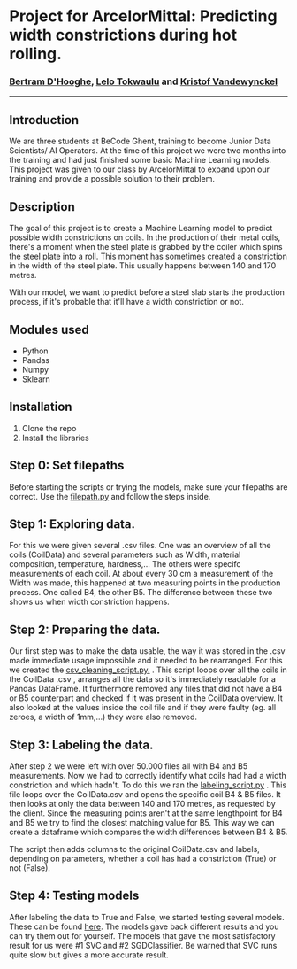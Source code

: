 # Project for ArcelorMittal: Predicting width constrictions during hot rolling.
### [Bertram D'Hooghe](https://github.com/BertramDHooge), [Lelo Tokwaulu](https://github.com/lelotok) and [Kristof Vandewynckel](https://github.com/KristofVandewynckel)
--------------------------------------------------------------------------------------

## Introduction

We are three students at BeCode Ghent, training to become Junior Data Scientists/ AI Operators. At the time of this project we were two months into the training and had just finished some basic Machine Learning models. This project was given to our class by ArcelorMittal to expand upon our training and provide a possible solution to their problem.

## Description

The goal of this project is to create a Machine Learning model to predict possible width constrictions on coils. In the production of their metal coils, there's a moment when the steel plate is grabbed by the coiler which spins the steel plate into a roll. This moment has sometimes created a constriction in the width of the steel plate. This usually happens between 140 and 170 metres. 

With our model, we want to predict before a steel slab starts the production process, if it's probable that it'll have a width constriction or not.

## Modules used

- Python
- Pandas
- Numpy
- Sklearn

## Installation

1. Clone the repo
2. Install the libraries

## Step 0: Set filepaths

Before starting the scripts or trying the models, make sure your filepaths are correct. Use the [filepath.py](https://github.com/lelotok/Arcelor_Mittal_ML_prjct/blob/main/labeling_script.py) and follow the steps inside.

## Step 1: Exploring data.

For this we were given several .csv files. One was an overview of all the coils (CoilData) and several parameters such as Width, material composition, temperature, hardness,...
The others were specifc measurements of each coil. At about every 30 cm a measurement of the Width was made, this happened at two measuring points in the production process. One called B4, the other B5. The difference between these two shows us when width constriction happens.

## Step 2: Preparing the data.

Our first step was to make the data usable, the way it was stored in the .csv made immediate usage impossible and it needed to be rearranged. For this we created the [csv_cleaning_script.py.](https://github.com/lelotok/Arcelor_Mittal_ML_prjct/blob/main/csv_cleaning_script.py) . This script loops over all the coils in the CoilData .csv , arranges all the data so it's immediately readable for a Pandas DataFrame. It furthermore removed any files that did not have a B4 or B5 counterpart and checked if it was present in the CoilData overview. It also looked at the values inside the coil file and if they were faulty (eg. all zeroes, a width of 1mm,...) they were also removed.

## Step 3: Labeling the data.

After step 2 we were left with over 50.000 files all with B4 and B5 measurements. Now we had to correctly identify what coils had had a width constriction and which hadn't. To do this we ran the [labeling_script.py](https://github.com/lelotok/Arcelor_Mittal_ML_prjct/blob/main/labeling_script.py) . This file loops over the CoilData.csv and opens the specific coil B4 & B5 files. It then looks at only the data between 140 and 170 metres, as requested by the client. Since the measuring points aren't at the same lengthpoint for B4 and B5 we try to find the closest matching value for B5. This way we can create a dataframe which compares the width differences between B4 & B5.

The script then adds columns to the original CoilData.csv and labels, depending on parameters, whether a coil has had a constriction (True) or not (False). 

## Step 4: Testing models

After labeling the data to True and False, we started testing several models. These can be found [here](https://github.com/lelotok/Arcelor_Mittal_ML_prjct). The models gave back different results and you can try them out for yourself. The models that gave the most satisfactory result for us were #1 SVC and #2 SGDClassifier. Be warned that SVC runs quite slow but gives a more accurate result.
